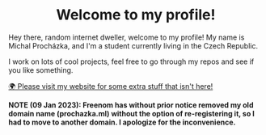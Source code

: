 <h1 align="center">Welcome to my profile!</h1>

Hey there, random internet dweller, welcome to my profile! My name is Michal Procházka, and I'm a student currently living in the Czech Republic.

I work on lots of cool projects, feel free to go through my repos and see if you like something.

[🌍 Please visit my website for some extra stuff that isn't here!](https://www.prochazkaml.eu/)

**NOTE (09 Jan 2023): Freenom has without prior notice removed my old domain name (prochazka.ml) without the option of re-registering it, so I had to move to another domain. I apologize for the inconvenience.**
